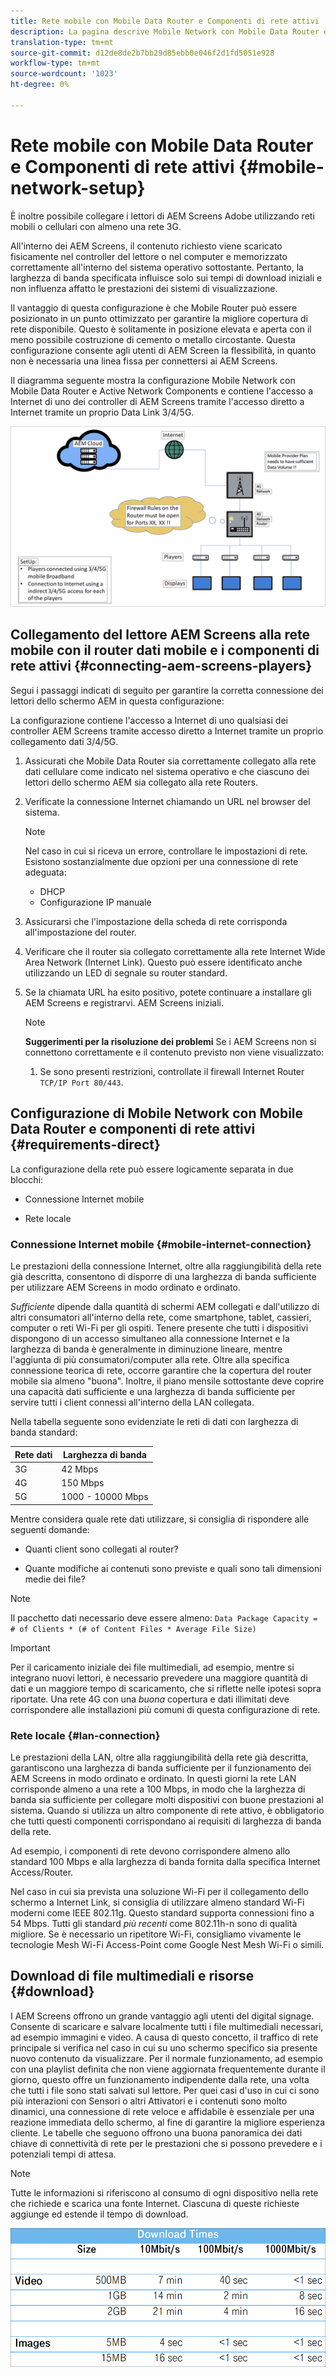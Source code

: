 ```yaml
---
title: Rete mobile con Mobile Data Router e Componenti di rete attivi
description: La pagina descrive Mobile Network con Mobile Data Router e Active Network Components
translation-type: tm+mt
source-git-commit: d12de8de2b7bb29d85ebb0e046f2d1fd5051e928
workflow-type: tm+mt
source-wordcount: '1023'
ht-degree: 0%

---
```



# Rete mobile con Mobile Data Router e Componenti di rete attivi {#mobile-network-setup}

È inoltre possibile collegare i lettori di AEM Screens Adobe utilizzando reti mobili o cellulari con almeno una rete 3G.

All&#39;interno dei AEM Screens, il contenuto richiesto viene scaricato fisicamente nel controller del lettore o nel computer e memorizzato correttamente all&#39;interno del sistema operativo sottostante. Pertanto, la larghezza di banda specificata influisce solo sui tempi di download iniziali e non influenza affatto le prestazioni dei sistemi di visualizzazione.

Il vantaggio di questa configurazione è che Mobile Router può essere posizionato in un punto ottimizzato per garantire la migliore copertura di rete disponibile. Questo è solitamente in posizione elevata e aperta con il meno possibile costruzione di cemento o metallo circostante.
Questa configurazione consente agli utenti di AEM Screen la flessibilità, in quanto non è necessaria una linea fissa per connettersi ai AEM Screens.

Il diagramma seguente mostra la configurazione Mobile Network con Mobile Data Router e Active Network Components e contiene l&#39;accesso a Internet di uno dei controller di AEM Screens tramite l&#39;accesso diretto a Internet tramite un proprio Data Link 3/4/5G.

![](/help/using/assets/mobile-network-1.png)

## Collegamento del lettore AEM Screens alla rete mobile con il router dati mobile e i componenti di rete attivi {#connecting-aem-screens-players}

Segui i passaggi indicati di seguito per garantire la corretta connessione dei lettori dello schermo AEM in questa configurazione:

La configurazione contiene l&#39;accesso a Internet di uno qualsiasi dei controller AEM Screens tramite accesso diretto a Internet tramite un proprio collegamento dati 3/4/5G.

1. Assicurati che Mobile Data Router sia correttamente collegato alla rete dati cellulare come indicato nel sistema operativo e che ciascuno dei lettori dello schermo AEM sia collegato alla rete Routers.
1. Verificate la connessione Internet chiamando un URL nel browser del sistema.
   >[!NOTE]
   >Nel caso in cui si riceva un errore, controllare le impostazioni di rete. Esistono sostanzialmente due opzioni per una connessione di rete adeguata:
   >* DHCP
   >* Configurazione IP manuale


1. Assicurarsi che l&#39;impostazione della scheda di rete corrisponda all&#39;impostazione del router.

1. Verificare che il router sia collegato correttamente alla rete Internet Wide Area Network (Internet Link). Questo può essere identificato anche utilizzando un LED di segnale su router standard.
1. Se la chiamata URL ha esito positivo, potete continuare a installare gli AEM Screens e registrarvi. AEM Screens iniziali.

   >[!NOTE]
   >**Suggerimenti per la risoluzione dei problemi**
   >Se i AEM Screens non si connettono correttamente e il contenuto previsto non viene visualizzato:
   >
   >1. Se sono presenti restrizioni, controllate il firewall Internet Router `TCP/IP Port 80/443`.



## Configurazione di Mobile Network con Mobile Data Router e componenti di rete attivi {#requirements-direct}

La configurazione della rete può essere logicamente separata in due blocchi:

* Connessione Internet mobile

* Rete locale

### Connessione Internet mobile {#mobile-internet-connection}

Le prestazioni della connessione Internet, oltre alla raggiungibilità della rete già descritta, consentono di disporre di una larghezza di banda sufficiente per utilizzare AEM Screens in modo ordinato e ordinato.

*Sufficiente* dipende dalla quantità di schermi AEM collegati e dall&#39;utilizzo di altri consumatori all&#39;interno della rete, come smartphone, tablet, cassieri, computer o reti Wi-Fi per gli ospiti.
Tenere presente che tutti i dispositivi dispongono di un accesso simultaneo alla connessione Internet e la larghezza di banda è generalmente in diminuzione lineare, mentre l&#39;aggiunta di più consumatori/computer alla rete.
Oltre alla specifica connessione teorica di rete, occorre garantire che la copertura del router mobile sia almeno &quot;buona&quot;. Inoltre, il piano mensile sottostante deve coprire una capacità dati sufficiente e una larghezza di banda sufficiente per servire tutti i client connessi all&#39;interno della LAN collegata.

Nella tabella seguente sono evidenziate le reti di dati con larghezza di banda standard:

| Rete dati | Larghezza di banda |
|--- |--- |
| 3G | 42 Mbps |
| 4G | 150 Mbps |
| 5G | 1000 - 10000 Mbps |

Mentre considera quale rete dati utilizzare, si consiglia di rispondere alle seguenti domande:

* Quanti client sono collegati al router?

* Quante modifiche ai contenuti sono previste e quali sono tali dimensioni medie dei file?

>[!NOTE]
>Il pacchetto dati necessario deve essere almeno:
`Data Package Capacity = # of Clients * (# of Content Files * Average File Size)`

>[!IMPORTANT]
>Per il caricamento iniziale dei file multimediali, ad esempio, mentre si integrano nuovi lettori, è necessario prevedere una maggiore quantità di dati e un maggiore tempo di scaricamento, che si riflette nelle ipotesi sopra riportate. Una rete 4G con una *buona* copertura e dati illimitati deve corrispondere alle installazioni più comuni di questa configurazione di rete.


### Rete locale {#lan-connection}

Le prestazioni della LAN, oltre alla raggiungibilità della rete già descritta, garantiscono una larghezza di banda sufficiente per il funzionamento dei AEM Screens in modo ordinato e ordinato. In questi giorni la rete LAN corrisponde almeno a una rete a 100 Mbps, in modo che la larghezza di banda sia sufficiente per collegare molti dispositivi con buone prestazioni al sistema. Quando si utilizza un altro componente di rete attivo, è obbligatorio che tutti questi componenti corrispondano ai requisiti di larghezza di banda della rete.

Ad esempio, i componenti di rete devono corrispondere almeno allo standard 100 Mbps e alla larghezza di banda fornita dalla specifica Internet Access/Router.

Nel caso in cui sia prevista una soluzione Wi-Fi per il collegamento dello schermo a Internet Link, si consiglia di utilizzare almeno standard Wi-Fi moderni come IEEE 802.11g. Questo standard supporta connessioni fino a 54 Mbps. Tutti gli standard *più recenti* come 802.11h-n sono di qualità migliore. Se è necessario un ripetitore Wi-Fi, consigliamo vivamente le tecnologie Mesh Wi-Fi Access-Point come Google Nest Mesh Wi-Fi o simili.

## Download di file multimediali e risorse {#download}

I AEM Screens offrono un grande vantaggio agli utenti del digital signage. Consente di scaricare e salvare localmente tutti i file multimediali necessari, ad esempio immagini e video. A causa di questo concetto, il traffico di rete principale si verifica nel caso in cui su uno schermo specifico sia presente nuovo contenuto da visualizzare.
Per il normale funzionamento, ad esempio con una playlist definita che non viene aggiornata frequentemente durante il giorno, questo offre un funzionamento indipendente dalla rete, una volta che tutti i file sono stati salvati sul lettore.
Per quei casi d&#39;uso in cui ci sono più interazioni con Sensori o altri Attivatori e i contenuti sono molto dinamici, una connessione di rete veloce e affidabile è essenziale per una reazione immediata dello schermo, al fine di garantire la migliore esperienza cliente.
Le tabelle che seguono offrono una buona panoramica dei dati chiave di connettività di rete per le prestazioni che si possono prevedere e i potenziali tempi di attesa.

>[!NOTE]
>Tutte le informazioni si riferiscono al consumo di ogni dispositivo nella rete che richiede e scarica una fonte Internet. Ciascuna di queste richieste aggiunge ed estende il tempo di download.

![](/help/using/assets/mobile-router-download.png)



